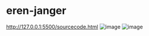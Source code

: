 # eren-janger
http://127.0.0.1:5500/sourcecode.html
![image](https://github.com/user-attachments/assets/e7b0d4c1-fbe3-4735-bb6c-6c397619e5d5)
![image](https://github.com/user-attachments/assets/54943a78-5ff0-4692-8789-ea90419b08fe)
